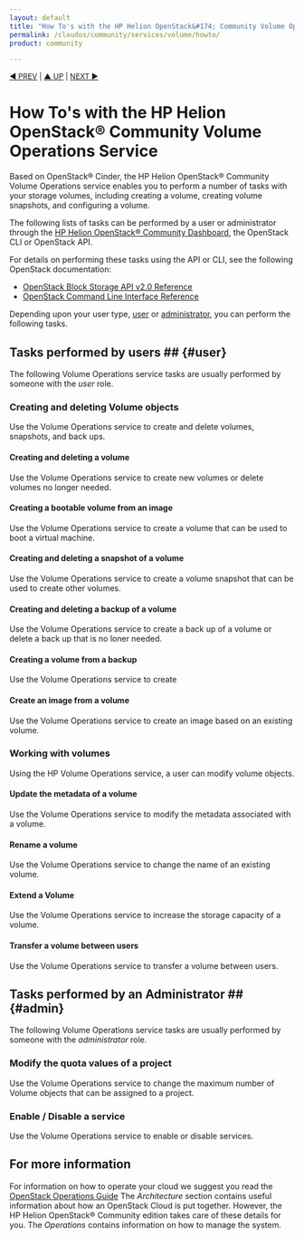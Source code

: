 ```yaml
---
layout: default
title: "How To's with the HP Helion OpenStack&#174; Community Volume Operations Service"
permalink: /cloudos/community/services/volume/howto/
product: community

---
```


<script>

function PageRefresh {
onLoad="window.refresh"
}

PageRefresh();

</script>


<p style="font-size: small;"> <a href="/cloudos/community/services/volume/overview">&#9664; PREV</a> | <a href="/cloudos/community/services/overview/">&#9650; UP</a> | <a href="/cloudos/community/services/compute/overview/"> NEXT &#9654</a> </p>

# How To's with the HP Helion OpenStack&#174; Community Volume Operations Service #

<!-- Taken from http://wiki.hpcloud.net/display/core/Core+Edition+Use+cases#CoreEditionUsecases-OverCloud -->

Based on OpenStack&reg; Cinder, the HP Helion OpenStack&#174; Community Volume Operations service enables you to perform a number of tasks with your storage volumes, including creating a volume, creating volume snapshots, and configuring a volume. 

The following lists of tasks can be performed by a user or administrator through the [HP Helion OpenStack&#174; Community Dashboard](/cloudos/community/services/dashboard/overview/), the OpenStack CLI or OpenStack API.

For details on performing these tasks using the API or CLI, see the following OpenStack documentation:

- [OpenStack Block Storage API v2.0 Reference](http://docs.openstack.org/api/openstack-block-storage/2.0/content/index.html)
- [OpenStack Command Line Interface Reference](http://docs.openstack.org/cli-reference/content/cinderclient_commands.html)

Depending upon your user type, [user](#user) or [administrator](#admin), you can perform the following tasks.

## Tasks performed by users ## {#user}

The following Volume Operations service tasks are usually performed by someone with the *user* role.

### Creating and deleting Volume objects ###

Use the Volume Operations service to create and delete volumes, snapshots, and back ups.

#### Creating and deleting a volume ####

Use the Volume Operations service to create new volumes or delete volumes no longer needed.

#### Creating a bootable volume from an image ####

Use the Volume Operations service to create a volume that can be used to boot a virtual machine.

#### Creating and deleting a snapshot of a volume ####

Use the Volume Operations service to create a volume snapshot that can be used to create other volumes.

<!-- Using the CLI:

	cinder snapshot-create 
		[--force <True|False>]
		[--display-name <display-name>]
		[--display-description <display-description>]
		<volume>

	Where:
		volume -- Enter an original name for the snapshot.
		force  -- Optionally enter True to indicate whether to snapshot a volume even if it's attached to an instance. This is false by default.  
		display-name -- Optionally enter a name.
		display-description -- Optionally, enter a description for the snapshot.

Using the API:

	POST /v2/{tenant_id}/snapshots​{?snapshot,​volume_id,​force,​display_name,​display_description}

	Where:

| Attribute     | Type        | Description  |
| :-------------------- | :------------------- | :---------- 
| tenant_id     | String        | The unique identifier of the tenant or account.  |
| snapshot| String (Required)| A partial representation of a snapshot used in the creation process.|
| volume_id| ​String (Required)| To create a snapshot from an existing volume, specify the ID of the existing volume.|
| force| Boolean (Optional)| [True/False] Indicate whether to snapshot, even if the volume is attached. Default==False.|
| display_name| String (Optional)| Name of the snapshot. Default==None.|
| display_description| ​String (Optional)| Description of snapshot. Default==None.|	-->

#### Creating and deleting a backup of a volume ####

Use the Volume Operations service to create a back up of a volume or delete a back up that is no loner needed.

#### Creating a volume from a backup ####

Use the Volume Operations service to create 

#### Create an image from a volume ####

Use the Volume Operations service to create an image based on an existing volume.

### Working with volumes ###

Using the HP Volume Operations service, a user can modify volume objects.

#### Update the metadata of a volume ####

Use the Volume Operations service to modify the metadata associated with a volume.

#### Rename a volume ####

Use the Volume Operations service to change the name of an existing volume.

#### Extend a Volume ####

Use the Volume Operations service to increase the storage capacity of a volume.

#### Transfer a volume between users ####

Use the Volume Operations service to transfer a volume between users.

## Tasks performed by an Administrator ## {#admin}

The following Volume Operations service tasks are usually performed by someone with the *administrator* role.

### Modify the quota values of a project ###

Use the Volume Operations service to change the maximum number of Volume objects that can be assigned to a project.

### Enable / Disable a service ###

Use the Volume Operations service to enable or disable services.

<!-- Hiding the following, not in Core
Create / Delete an encryption type
Create / Delete a volume type
Associate QoS with a volume type -->


## For more information ##

For information on how to operate your cloud we suggest you read the [OpenStack Operations Guide](http://docs.openstack.org/ops/) The *Architecture* section contains useful information about how an OpenStack Cloud is put together. However, the HP Helion OpenStack&#174; Community edition takes care of these details for you. The *Operations* contains information on how to manage the system.

<!-- hide me Also see the Help topics that are available in the Operational Dashboard and Administration Dashboard.  Website copies are available:

* [HP Cloud OS Operational Dashboard Help](/cloudos/manage/operational-dashboard/)
* [HP Cloud OS Administration Dashboard Help](/cloudos/manage/administration-dashboard/) -->